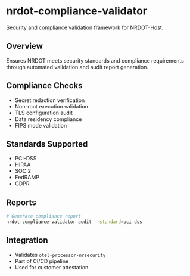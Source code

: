 # nrdot-compliance-validator

Security and compliance validation framework for NRDOT-Host.

## Overview
Ensures NRDOT meets security standards and compliance requirements through automated validation and audit report generation.

## Compliance Checks
- Secret redaction verification
- Non-root execution validation
- TLS configuration audit
- Data residency compliance
- FIPS mode validation

## Standards Supported
- PCI-DSS
- HIPAA
- SOC 2
- FedRAMP
- GDPR

## Reports
```bash
# Generate compliance report
nrdot-compliance-validator audit --standard=pci-dss
```

## Integration
- Validates `otel-processor-nrsecurity`
- Part of CI/CD pipeline
- Used for customer attestation
